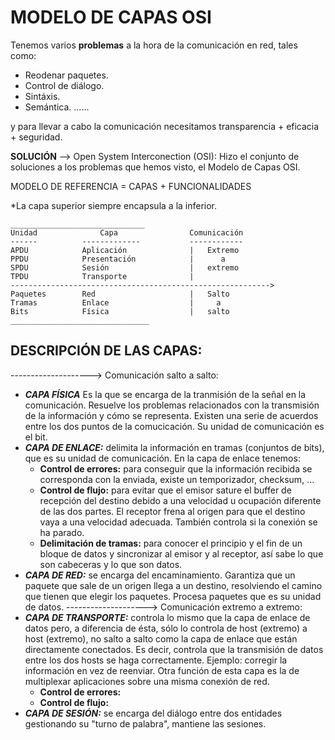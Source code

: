 
# MODELO DE CAPAS OSI



Tenemos varios **problemas** a la hora de la comunicación en red, tales como:

- Reodenar paquetes.
- Control de diálogo.
- Sintáxis.
- Semántica.
......

y para llevar a cabo la comunicación necesitamos transparencia + eficacia + seguridad.

**SOLUCIÓN** --> Open System Interconection (OSI): Hizo el conjunto de soluciones a los problemas que hemos visto, el Modelo de Capas OSI.

MODELO DE REFERENCIA = CAPAS + FUNCIONALIDADES

*La capa superior siempre encapsula a la inferior.

    ______________________________
    Unidad              Capa                Comunicación
    ------          -------------           ------------
    APDU            Aplicación              |   Extremo
    PPDU            Presentación            |      a
    SPDU            Sesión                  |   extremo  
    TPDU            Transporte              |   
    ---------------------------------------------------------->     
    Paquetes        Red                     |   Salto
    Tramas          Enlace                  |     a  
    Bits            Física                  |   salto
    _______________________________


## DESCRIPCIÓN DE LAS CAPAS:

--------------------> Comunicación salto a salto:
- ***CAPA FÍSICA*** Es la que se encarga de la tranmisión de la señal en la comunicación. Resuelve los problemas relacionados con la transmisión de la información y cómo se representa. Existen una serie de acuerdos entre los dos puntos de la comucicación. Su unidad de comunicación es el bit.
- ***CAPA DE ENLACE:*** delimita la información en tramas (conjuntos de bits), que es su unidad de comunicación. En la capa de enlace tenemos:
    - **Control de errores:** para conseguir que la información recibida se corresponda con la enviada, existe un temporizador, checksum, ...
    - **Control de flujo:** para evitar que el emisor sature el buffer  de recepción del destino debido a una velocidad u ocupación diferente de las dos partes. El receptor frena al origen para que el destino vaya a una velocidad adecuada. También controla si la conexión se ha parado.
    - **Delimitación de tramas:** para conocer el principio y el fin de un bloque de datos y sincronizar al emisor y al receptor, así sabe lo que son cabeceras y lo que son datos.
- ***CAPA DE RED:*** se encarga del encaminamiento. Garantiza que un paquete que sale de un origen llega a un destino, resolviendo el camino que tienen que elegir los paquetes. Procesa paquetes que es su unidad de datos. 
--------------------> Comunicación extremo a extremo:
- ***CAPA DE TRANSPORTE:*** controla lo mismo que la capa de enlace de datos pero, a diferencia de ésta, sólo lo controla de host (extremo) a host (extremo), no salto a salto como la capa de enlace que están directamente conectados. Es decir, controla que la transmisión de datos entre los dos hosts se haga correctamente. Ejemplo: corregir la información en vez de reenviar. Otra función de esta capa es la de multiplexar aplicaciones sobre una misma conexión de red.
    - **Control de errores:**
    - **Control de flujo:**
- ***CAPA DE SESIÓN:*** se encarga del diálogo entre dos entidades gestionando su "turno de palabra", mantiene las sesiones.